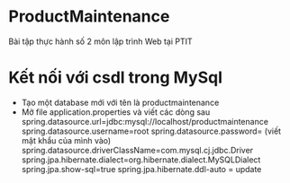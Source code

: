 # ProductMaintenance
Bài tập thực hành số 2 môn lập trình Web tại PTIT

# Kết nối với csdl trong MySql
- Tạo một database mới với tên là productmaintenance
- Mở file application.properties và viết các dòng sau
    spring.datasource.url=jdbc:mysql://localhost/productmaintenance
    spring.datasource.username=root
    spring.datasource.password= (viết mật khẩu của mình vào)
    spring.datasource.driverClassName=com.mysql.cj.jdbc.Driver
    spring.jpa.hibernate.dialect=org.hibernate.dialect.MySQLDialect
    spring.jpa.show-sql=true
    spring.jpa.hibernate.ddl-auto = update
